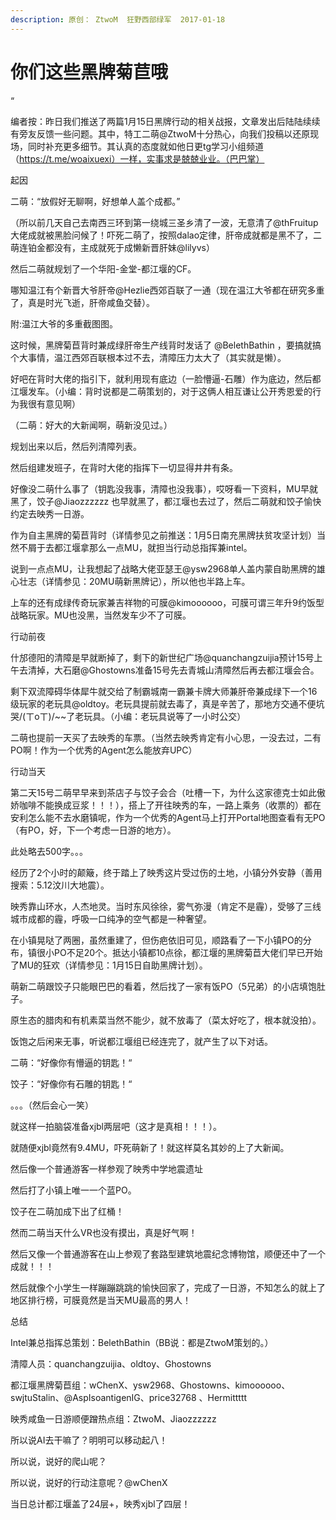 ```yaml
---
description: 原创： ZtwoM  狂野西部绿军  2017-01-18
---
```


# 你们这些黑牌菊苣哦

“

编者按：昨日我们推送了两篇1月15日黑牌行动的相关战报，文章发出后陆陆续续有旁友反馈一些问题。其中，特工二萌@ZtwoM十分热心，向我们投稿以还原现场，同时补充更多细节。其认真的态度就如他日更tg学习小组频道（https://t.me/woaixuexi）一样，实事求是兢兢业业。（巴巴掌）

起因

二萌：“放假好无聊啊，好想单人盖个成都。”

（所以前几天自己去南西三环到第一绕城三圣乡清了一波，无意清了@thFruitup大佬成就被黑脸问候了！吓死二萌了，按照dalao定律，肝帝成就都是黑不了，二萌连铂金都没有，主成就死于成懒新晋肝妹@lilyvs）

然后二萌就规划了一个华阳-金堂-都江堰的CF。

哪知温江有个新晋大爷肝帝@Hezlie西郊百联了一通（现在温江大爷都在研究多重了，真是时光飞逝，肝帝咸鱼交替）。

附:温江大爷的多重截图图。

这时候，黑牌菊苣背时兼成绿肝帝生产线背时发话了 @BelethBathin ，要搞就搞个大事情，温江西郊百联根本过不去，清障压力太大了（其实就是懒）。

好吧在背时大佬的指引下，就利用现有底边（一脸懵逼-石雕）作为底边，然后都江堰发车。（小编：背时说都是二萌策划的，对于这俩人相互谦让公开秀恩爱的行为我很有意见啊）

（二萌：好大的大新闻啊，萌新没见过。）

规划出来以后，然后列清障列表。

然后组建发班子，在背时大佬的指挥下一切显得井井有条。

好像没二萌什么事了（钥匙没我事，清障也没我事），哎呀看一下资料，MU早就黑了，饺子@Jiaozzzzzz 也早就黑了，都江堰也去过了，然后二萌就和饺子愉快约定去映秀一日游。

作为自主黑牌的菊苣背时（详情参见之前推送：1月5日南充黑牌扶贫攻坚计划）当然不屑于去都江堰拿那么一点MU，就担当行动总指挥兼intel。  


说到一点点MU，让我想起了战略大佬亚瑟王@ysw2968单人盖内蒙自助黑牌的雄心壮志（详情参见：20MU萌新黑牌记），所以他也半路上车。

上车的还有成绿传奇玩家兼吉祥物的可膜@kimoooooo，可膜可谓三年升9约饭型战略玩家。MU也没黑，当然发车少不了可膜。

行动前夜

什邡德阳的清障是早就断掉了，剩下的新世纪广场@quanchangzuijia预计15号上午去清掉，大石磨@Ghostowns准备15号先去青城山清障然后再去都江堰会合。

剩下双流障碍华体犀牛就交给了制霸城南一霸兼卡牌大师兼肝帝兼成绿下一个16级玩家的老玩具@oldtoy。老玩具提前就去毒了，真是辛苦了，那地方交通不便坑哭/\(ㄒoㄒ\)/~~了老玩具。（小编：老玩具说等了一小时公交）

二萌也提前一天买了去映秀的车票。（当然去映秀肯定有小心思，一没去过，二有PO啊！作为一个优秀的Agent怎么能放弃UPC）

行动当天

第二天15号二萌早早来到茶店子与饺子会合（吐槽一下，为什么这家德克士如此傲娇咖啡不能换成豆浆！！！），搭上了开往映秀的车，一路上乘务（收票的）都在安利怎么能不去水磨镇呢，作为一个优秀的Agent马上打开Portal地图查看有无PO（有PO，好，下一个考虑一日游的地方）。

此处略去500字。。。

经历了2个小时的颠簸，终于踏上了映秀这片受过伤的土地，小镇分外安静（善用搜索：5.12汶川大地震）。

映秀靠山环水，人杰地灵。当时东风徐徐，雾气弥漫（肯定不是霾），受够了三线城市成都的霾，呼吸一口纯净的空气都是一种奢望。

在小镇晃哒了两圈，虽然重建了，但伤疤依旧可见，顺路看了一下小镇PO的分布，镇很小PO不足20个。抵达小镇都10点徐，都江堰的黑牌菊苣大佬们早已开始了MU的狂欢（详情参见：1月15日自助黑牌计划）。

萌新二萌跟饺子只能眼巴巴的看着，然后找了一家有饭PO（5兄弟）的小店填饱肚子。

原生态的腊肉和有机素菜当然不能少，就不放毒了（菜太好吃了，根本就没拍）。

饭饱之后闲来无事，听说都江堰组已经连完了，就产生了以下对话。

二萌：“好像你有懵逼的钥匙！“

饺子：“好像你有石雕的钥匙！“

。。。（然后会心一笑）

就这样一拍脑袋准备xjbl两层吧（这才是真相！！！）。

就随便xjbl竟然有9.4MU，吓死萌新了！就这样莫名其妙的上了大新闻。

然后像一个普通游客一样参观了映秀中学地震遗址

然后打了小镇上唯一一个蓝PO。

饺子在二萌加成下出了红桶！

然而二萌当天什么VR也没有摸出，真是好气啊！

然后又像一个普通游客在山上参观了套路型建筑地震纪念博物馆，顺便还中了一个成就！！！

然后就像个小学生一样蹦蹦跳跳的愉快回家了，完成了一日游，不知怎么的就上了地区排行榜，可膜竟然是当天MU最高的男人！

总结

Intel兼总指挥总策划：BelethBathin（BB说：都是ZtwoM策划的。）

清障人员：quanchangzuijia、oldtoy、Ghostowns

都江堰黑牌菊苣组：wChenX、ysw2968、Ghostowns、kimoooooo、swjtuStalin、@AspIsoantigenIG、price32768 、Hermittttt

映秀咸鱼一日游顺便蹭热点组：ZtwoM、Jiaozzzzzz

所以说AI去干嘛了？明明可以移动起八！

所以说，说好的爬山呢？

所以说，说好的行动注意呢？@wChenX

当日总计都江堰盖了24层+，映秀xjbl了四层！


